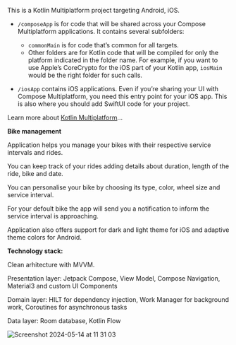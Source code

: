 This is a Kotlin Multiplatform project targeting Android, iOS.

* `/composeApp` is for code that will be shared across your Compose Multiplatform applications.
  It contains several subfolders:
  - `commonMain` is for code that’s common for all targets.
  - Other folders are for Kotlin code that will be compiled for only the platform indicated in the folder name.
    For example, if you want to use Apple’s CoreCrypto for the iOS part of your Kotlin app,
    `iosMain` would be the right folder for such calls.

* `/iosApp` contains iOS applications. Even if you’re sharing your UI with Compose Multiplatform, 
  you need this entry point for your iOS app. This is also where you should add SwiftUI code for your project.


Learn more about [Kotlin Multiplatform](https://www.jetbrains.com/help/kotlin-multiplatform-dev/get-started.html)…


**Bike management**


Application helps you manage your bikes with their respective service intervals and rides.

You can keep track of your rides adding details about duration, length of the ride, bike and date.

You can personalise your bike by choosing its type, color, wheel size and service interval.

For your defoult bike the app will send you a notification to inform the service interval is approaching.


Application also offers support for dark and light theme for iOS and adaptive theme colors for Android.


**Technology stack:**


Clean arhitecture with MVVM.

Presentation layer: Jetpack Compose, View Model, Compose Navigation, Material3 and custom UI Components

Domain layer: HILT for dependency injection, Work Manager for background work, Coroutines for asynchronous tasks

Data layer: Room database, Kotlin Flow





![Screenshot 2024-05-14 at 11 31 03](https://github.com/vladbala17/bike-app/assets/9413167/133808d4-9ea9-4c51-8fdb-de577866e719)
